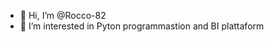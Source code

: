 - 👋 Hi, I’m @Rocco-82
- 👀 I’m interested in Pyton programmastion and BI plattaform

<!---
Rocco-82/Rocco-82 is a ✨ special ✨ repository because its `README.md` (this file) appears on your GitHub profile.
You can click the Preview link to take a look at your changes.
--->
